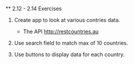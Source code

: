 ** 2.12 - 2.14 Exercises 
1) Create app to look at various contries data. 
   * The API http://restcountries.au
   
2) Use search field to match max of 10 countries.

3) Use buttons to display data for each country.
